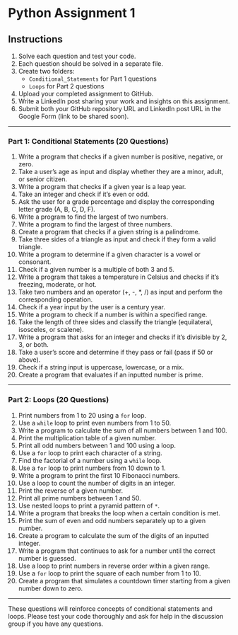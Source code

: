 # Python Assignment 1

## Instructions

1. Solve each question and test your code.
2. Each question should be solved in a separate file.
3. Create two folders:
   - `Conditional_Statements` for Part 1 questions
   - `Loops` for Part 2 questions
4. Upload your completed assignment to GitHub.
5. Write a LinkedIn post sharing your work and insights on this assignment.
6. Submit both your GitHub repository URL and LinkedIn post URL in the Google Form (link to be shared soon).

---

### Part 1: Conditional Statements (20 Questions)

1. Write a program that checks if a given number is positive, negative, or zero.
2. Take a user’s age as input and display whether they are a minor, adult, or senior citizen.
3. Write a program that checks if a given year is a leap year.
4. Take an integer and check if it’s even or odd.
5. Ask the user for a grade percentage and display the corresponding letter grade (A, B, C, D, F).
6. Write a program to find the largest of two numbers.
7. Write a program to find the largest of three numbers.
8. Create a program that checks if a given string is a palindrome.
9. Take three sides of a triangle as input and check if they form a valid triangle.
10. Write a program to determine if a given character is a vowel or consonant.
11. Check if a given number is a multiple of both 3 and 5.
12. Write a program that takes a temperature in Celsius and checks if it’s freezing, moderate, or hot.
13. Take two numbers and an operator (+, -, *, /) as input and perform the corresponding operation.
14. Check if a year input by the user is a century year.
15. Write a program to check if a number is within a specified range.
16. Take the length of three sides and classify the triangle (equilateral, isosceles, or scalene).
17. Write a program that asks for an integer and checks if it’s divisible by 2, 3, or both.
18. Take a user’s score and determine if they pass or fail (pass if 50 or above).
19. Check if a string input is uppercase, lowercase, or a mix.
20. Create a program that evaluates if an inputted number is prime.

---

### Part 2: Loops (20 Questions)

1. Print numbers from 1 to 20 using a `for` loop.
2. Use a `while` loop to print even numbers from 1 to 50.
3. Write a program to calculate the sum of all numbers between 1 and 100.
4. Print the multiplication table of a given number.
5. Print all odd numbers between 1 and 100 using a loop.
6. Use a `for` loop to print each character of a string.
7. Find the factorial of a number using a `while` loop.
8. Use a `for` loop to print numbers from 10 down to 1.
9. Write a program to print the first 10 Fibonacci numbers.
10. Use a loop to count the number of digits in an integer.
11. Print the reverse of a given number.
12. Print all prime numbers between 1 and 50.
13. Use nested loops to print a pyramid pattern of `*`.
14. Write a program that breaks the loop when a certain condition is met.
15. Print the sum of even and odd numbers separately up to a given number.
16. Create a program to calculate the sum of the digits of an inputted integer.
17. Write a program that continues to ask for a number until the correct number is guessed.
18. Use a loop to print numbers in reverse order within a given range.
19. Use a `for` loop to print the square of each number from 1 to 10.
20. Create a program that simulates a countdown timer starting from a given number down to zero.

---

These questions will reinforce concepts of conditional statements and loops. Please test your code thoroughly and ask for help in the discussion group if you have any questions.
